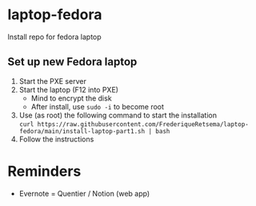 # laptop-fedora
Install repo for fedora laptop

## Set up new Fedora laptop
1) Start the PXE server
2) Start the laptop (F12 into PXE)
   - Mind to encrypt the disk
   - After install, use `sudo -i` to become root
3) Use (as root) the following command to start the installation  
   `curl https://raw.githubusercontent.com/FrederiqueRetsema/laptop-fedora/main/install-laptop-part1.sh | bash`
4) Follow the instructions

# Reminders
- Evernote = Quentier / Notion (web app)
